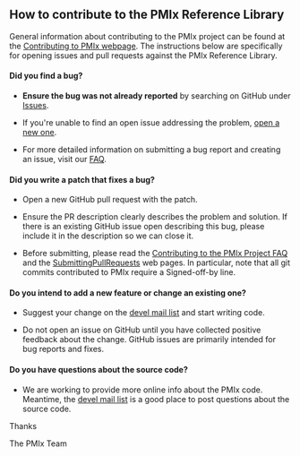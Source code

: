## How to contribute to the PMIx Reference Library

General information about contributing to the PMIx project can be found at the [Contributing to PMIx webpage](https://pmix.org/code/contribute/).
The instructions below are specifically for opening issues and pull requests against the PMIx Reference Library.

#### **Did you find a bug?**

* **Ensure the bug was not already reported** by searching on GitHub under [Issues](https://github.com/pmix/pmix/issues).

* If you're unable to find an open issue addressing the problem, [open a new one](https://github.com/pmix/pmix/issues/new).

* For more detailed information on submitting a bug report and creating an issue, visit our [FAQ](https://pmix.org/support/faq).

#### **Did you write a patch that fixes a bug?**

* Open a new GitHub pull request with the patch.

* Ensure the PR description clearly describes the problem and solution. If there is an existing GitHub issue open describing this bug, please include it in the description so we can close it.

* Before submitting, please read the [Contributing to the PMIx Project FAQ](https://pmix.org/support/faq/contributing) and the [SubmittingPullRequests](https://pmix.org/support/faq/submitting-pull-requests) web pages.  In particular, note that all git commits contributed to PMIx require a Signed-off-by line.

#### **Do you intend to add a new feature or change an existing one?**

* Suggest your change on the [devel mail list](https://groups.google.com/forum/#!forum/pmix) and start writing code.

* Do not open an issue on GitHub until you have collected positive feedback about the change. GitHub issues are primarily intended for bug reports and fixes.

#### **Do you have questions about the source code?**

* We are working to provide more online info about the PMIx code. Meantime, the [devel mail list](https://groups.google.com/forum/#!forum/pmix) is a good place to post questions about the source code.

Thanks

The PMIx Team
